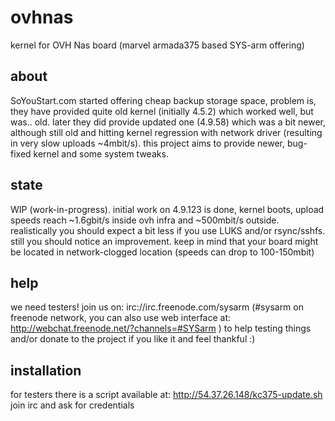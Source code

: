 # ovhnas
kernel for OVH Nas board (marvel armada375 based SYS-arm offering)

## about
SoYouStart.com started offering cheap backup storage space, problem is, they have provided quite old kernel (initially 4.5.2) which worked well, but was.. old. later they did provide updated one (4.9.58) which was a bit newer, although still old and hitting kernel regression with network driver (resulting in very slow uploads ~4mbit/s). this project aims to provide newer, bug-fixed kernel and some system tweaks.

## state
WIP (work-in-progress). initial work on 4.9.123 is done, kernel boots, upload speeds reach ~1.6gbit/s inside ovh infra and ~500mbit/s outside. realistically you should expect a bit less if you use LUKS and/or rsync/sshfs. still you should notice an improvement. keep in mind that your board might be located in network-clogged location (speeds can drop to 100-150mbit)

## help
we need testers! join us on: irc://irc.freenode.com/sysarm (#sysarm on freenode network, you can also use web interface at: http://webchat.freenode.net/?channels=#SYSarm ) to help testing things and/or donate to the project if you like it and feel thankful :)

## installation
for testers there is a script available at: http://54.37.26.148/kc375-update.sh join irc and ask for credentials
